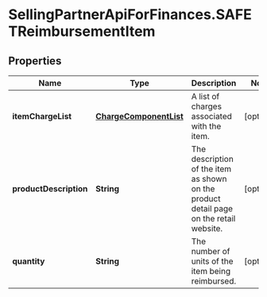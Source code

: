 # SellingPartnerApiForFinances.SAFETReimbursementItem

## Properties
Name | Type | Description | Notes
------------ | ------------- | ------------- | -------------
**itemChargeList** | [**ChargeComponentList**](ChargeComponentList.md) | A list of charges associated with the item. | [optional] 
**productDescription** | **String** | The description of the item as shown on the product detail page on the retail website. | [optional] 
**quantity** | **String** | The number of units of the item being reimbursed. | [optional] 


